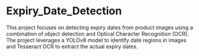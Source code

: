 # Expiry_Date_Detection
This project focuses on detecting expiry dates from product images using a combination of object detection and Optical Character Recognition (OCR). The project leverages a YOLOv8 model to identify date regions in images and Tesseract OCR to extract the actual expiry dates.
